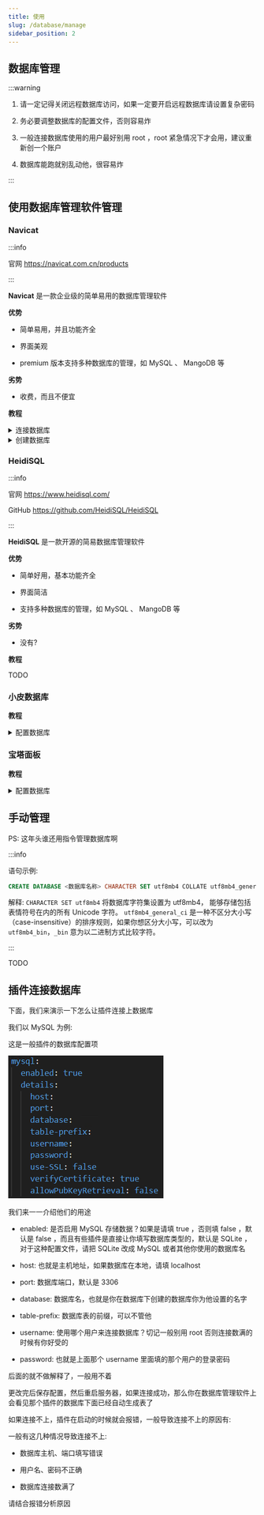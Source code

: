 ```yaml
---
title: 使用
slug: /database/manage
sidebar_position: 2
---
```


## 数据库管理

:::warning

1. 请一定记得关闭远程数据库访问，如果一定要开启远程数据库请设置复杂密码

2. 务必要调整数据库的配置文件，否则容易炸

3. 一般连接数据库使用的用户最好别用 root ，root 紧急情况下才会用，建议重新创一个账户

4. 数据库能跑就别乱动他，很容易炸

:::

## 使用数据库管理软件管理

### Navicat

:::info

官网 https://navicat.com.cn/products

 :::

**Navicat** 是一款企业级的简单易用的数据库管理软件

**优势**

- 简单易用，并且功能齐全

- 界面美观

- premium 版本支持多种数据库的管理，如 MySQL 、 MangoDB 等

**劣势**

- 收费，而且不便宜

**教程**

<details>
  <summary>连接数据库</summary>

点击连接，并选择你想要连接的数据库的类型

![](_images/25.png)

然后分别填写:

- 连接名: 你想让他在 Navicat 中显示的名字，方便你辨认

- 主机: 填写主机 ip 地址,如果数据库就在本地，那就填写 localhost

- 端口: 数据库使用的远程端口，默认是 3306

- 用户名: 使用某个用户登录数据库，默认是 root

- 密码: 即登录数据库的密码，你在安装数据库的时候就已经设置过了，自己要记好！

![](_images/26.png)

填写完毕后点击确定即可

顺利的话，点开数据库后会显示一个绿色图标的海豚，并列出内部的数据库

![](_images/27.png)

否则他会报错

一般有这几种情况导致连接不上:

- 数据库主机、端口填写错误

- 用户名、密码不正确

- 数据库未开启远程连接，而且数据库不在本地

- 数据库没开或者炸了

请根据具体报错具体分析

</details>

<details>
  <summary>创建数据库</summary>

右键数据库图标，点击新建数据库

![](_images/28.png)

然后分别填写:

- 数据库名: 你自己想一个，之后要给插件认的，同时也方便你辨别

- 字符集: 请选择 `UTF8mb4`

- 排列规则: 可以选择 `utf8mb4_general_ci` 或者 `utf8mb4_bin`

![](_images/29.png)

然后点击确定即可创建数据库

</details>

### HeidiSQL

:::info

官网 https://www.heidisql.com/

GitHub https://github.com/HeidiSQL/HeidiSQL

:::

**HeidiSQL** 是一款开源的简易数据库管理软件

**优势**

- 简单好用，基本功能齐全

- 界面简洁

- 支持多种数据库的管理，如 MySQL 、 MangoDB 等

**劣势**

- 没有?

**教程**

TODO

### 小皮数据库

**教程**

<details>
  <summary>配置数据库</summary>

TODO

</details>

### 宝塔面板

**教程**

<details>
  <summary>配置数据库</summary>

TODO

</details>

## 手动管理

PS: 这年头谁还用指令管理数据库啊

:::info

语句示例:

```sql
CREATE DATABASE <数据库名称> CHARACTER SET utf8mb4 COLLATE utf8mb4_general_ci;
```

解释: `CHARACTER SET utf8mb4` 将数据库字符集设置为 utf8mb4， 能够存储包括表情符号在内的所有 Unicode 字符。 `utf8mb4_general_ci` 是一种不区分大小写（case-insensitive）的排序规则，如果你想区分大小写，可以改为 `utf8mb4_bin`，`_bin` 意为以二进制方式比较字符。

:::

TODO

## 插件连接数据库

下面，我们来演示一下怎么让插件连接上数据库

我们以 MySQL 为例:

这是一般插件的数据库配置项

![](_images/30.png)

我们来一一介绍他们的用途

- enabled: 是否启用 MySQL 存储数据？如果是请填 true ，否则填 false ，默认是 false ，而且有些插件是直接让你填写数据库类型的，默认是 SQLite ，对于这种配置文件，请把 SQLite 改成 MySQL 或者其他你使用的数据库名

- host: 也就是主机地址，如果数据库在本地，请填 localhost

- port: 数据库端口，默认是 3306

- database: 数据库名，也就是你在数据库下创建的数据库你为他设置的名字

- table-prefix: 数据库表的前缀，可以不管他

- username: 使用哪个用户来连接数据库？切记一般别用 root 否则连接数满的时候有你好受的

- password: 也就是上面那个 username 里面填的那个用户的登录密码

后面的就不做解释了，一般用不着

更改完后保存配置，然后重启服务器，如果连接成功，那么你在数据库管理软件上会看见那个插件的数据库下面已经自动生成表了

如果连接不上，插件在启动的时候就会报错，一般导致连接不上的原因有:

一般有这几种情况导致连接不上:

- 数据库主机、端口填写错误

- 用户名、密码不正确

- 数据库连接数满了

请结合报错分析原因